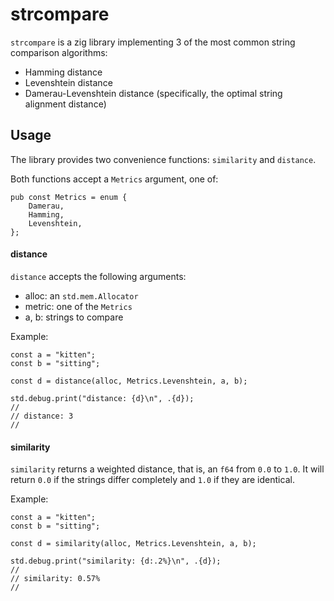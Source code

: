 # strcompare


`strcompare` is a zig library implementing 3 of the most common string comparison algorithms:
 
 - Hamming distance
 - Levenshtein distance 
 - Damerau-Levenshtein distance (specifically, the optimal string alignment distance)

## Usage 

The library provides two convenience functions: `similarity` and `distance`.

Both functions accept a `Metrics` argument, one of:

```zig
pub const Metrics = enum { 
    Damerau,
    Hamming,
    Levenshtein,
};
```

#### distance 

`distance` accepts the following arguments:
 - alloc: an `std.mem.Allocator`
 - metric: one of the `Metrics`
 - a, b: strings to compare

Example:

```zig
const a = "kitten";
const b = "sitting";

const d = distance(alloc, Metrics.Levenshtein, a, b);

std.debug.print("distance: {d}\n", .{d}); 
// 
// distance: 3
//
```

#### similarity

`similarity` returns a weighted distance, that is, an `f64` from `0.0` to `1.0`. 
It will return `0.0` if the strings differ completely and `1.0` if they are identical.


Example:

```zig
const a = "kitten";
const b = "sitting";

const d = similarity(alloc, Metrics.Levenshtein, a, b);

std.debug.print("similarity: {d:.2%}\n", .{d}); 
// 
// similarity: 0.57%
//
```

